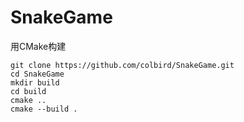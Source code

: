 # SnakeGame

用CMake构建
```
git clone https://github.com/colbird/SnakeGame.git
cd SnakeGame
mkdir build
cd build
cmake ..
cmake --build .
```
